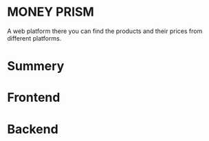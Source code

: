 # MONEY PRISM 
A web platform there you can find the products and their prices from different platforms.

# Summery
# Frontend
# Backend
